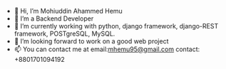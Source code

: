 - 👋 Hi, I’m Mohiuddin Ahammed Hemu
- 👀 I’m a Backend Developer
- 🌱 I’m currently working with python, django framework, django-REST framework, POSTgreSQL, MySQL. 
- 💞️ I’m looking forward to work on a good web project
- 📫 You can contact me at email:mhemu95@gmail.com contact: +8801701094192

<!---
mhemu95/mhemu95 is a ✨ special ✨ repository because its `README.md` (this file) appears on your GitHub profile.
You can click the Preview link to take a look at your changes.
--->
